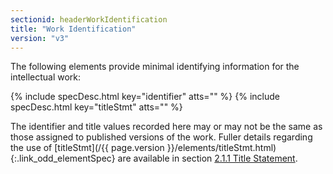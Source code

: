 ```yaml
---
sectionid: headerWorkIdentification
title: "Work Identification"
version: "v3"
---
```




The following elements provide minimal identifying information for the intellectual
work:



{% include specDesc.html key="identifier" atts="" %}
{% include specDesc.html key="titleStmt" atts="" %}



The identifier and title values recorded here may or may not be the same as those
assigned
to published versions of the work. Fuller details regarding the use of [titleStmt](/{{ page.version }}/elements/titleStmt.html){:.link_odd_elementSpec} are available in section <a class="link_ptr" title="Title Statement" href="/{{ page.version }}/guidelines/header.html#headerTitleStatement">2.1.1 Title Statement</a>.

